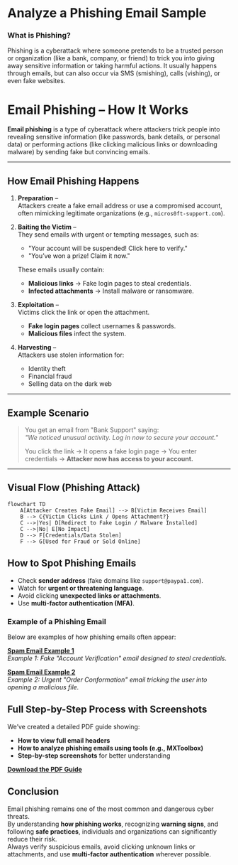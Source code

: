 # Analyze a Phishing Email Sample

### What is Phishing?
Phishing is a cyberattack where someone pretends to be a trusted person or organization (like a bank, company, or friend) to trick you into giving away sensitive information or taking harmful actions.
It usually happens through emails, but can also occur via SMS (smishing), calls (vishing), or even fake websites.

# Email Phishing – How It Works

**Email phishing** is a type of cyberattack where attackers trick people into revealing sensitive information (like passwords, bank details, or personal data) or performing actions (like clicking malicious links or downloading malware) by sending fake but convincing emails.

---

## How Email Phishing Happens

1. **Preparation** –  
   Attackers create a fake email address or use a compromised account, often mimicking legitimate organizations (e.g., `micros0ft-support.com`).

2. **Baiting the Victim** –  
   They send emails with urgent or tempting messages, such as:  
   - "Your account will be suspended! Click here to verify."  
   - "You’ve won a prize! Claim it now."  

   These emails usually contain:
   - **Malicious links** → Fake login pages to steal credentials.  
   - **Infected attachments** → Install malware or ransomware.  

3. **Exploitation** –  
   Victims click the link or open the attachment.  
   - **Fake login pages** collect usernames & passwords.  
   - **Malicious files** infect the system.  

4. **Harvesting** –  
   Attackers use stolen information for:  
   - Identity theft  
   - Financial fraud  
   - Selling data on the dark web  

---

## Example Scenario

> You get an email from "Bank Support" saying:  
> *"We noticed unusual activity. Log in now to secure your account."*  
>  
> You click the link → It opens a fake login page → You enter credentials → **Attacker now has access to your account.**

---

## Visual Flow (Phishing Attack)
```mermaid
flowchart TD
    A[Attacker Creates Fake Email] --> B[Victim Receives Email]
    B --> C{Victim Clicks Link / Opens Attachment?}
    C -->|Yes| D[Redirect to Fake Login / Malware Installed]
    C -->|No| E[No Impact]
    D --> F[Credentials/Data Stolen]
    F --> G[Used for Fraud or Sold Online]

```
## How to Spot Phishing Emails
- Check **sender address** (fake domains like `support@paypa1.com`).  
- Watch for **urgent or threatening language**.  
- Avoid clicking **unexpected links or attachments**.  
- Use **multi-factor authentication (MFA)**.  

### Example of a Phishing Email  
Below are examples of how phishing emails often appear:

**[Spam Email Example 1](./spam1.png)**  
*Example 1: Fake "Account Verification" email designed to steal credentials.*

**[Spam Email Example 2](./spam2.png)**  
*Example 2: Urgent "Order Conformation" email tricking the user into opening a malicious file.*

## Full Step-by-Step Process with Screenshots
We’ve created a detailed PDF guide showing:  
- **How to view full email headers**  
- **How to analyze phishing emails using tools (e.g., MXToolbox)**  
- **Step-by-step screenshots** for better understanding  

**[Download the PDF Guide](./Phishing_Analysis_Guide.pdf)** 

## Conclusion

Email phishing remains one of the most common and dangerous cyber threats.  
By understanding **how phishing works**, recognizing **warning signs**, and following **safe practices**, individuals and organizations can significantly reduce their risk.  
Always verify suspicious emails, avoid clicking unknown links or attachments, and use **multi-factor authentication** wherever possible.  
